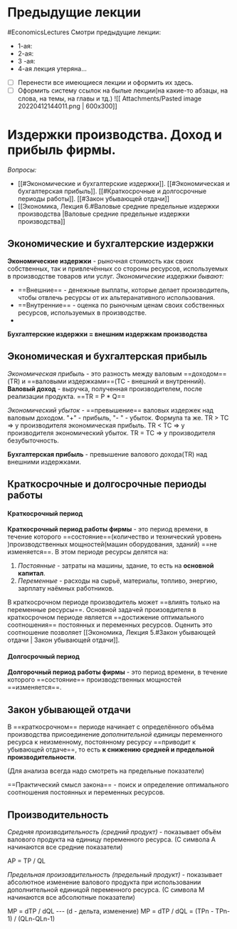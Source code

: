 # Предыдущие лекции 
#EconomicsLectures
Смотри предыдущие лекции:
- 1-ая:
- 2-ая:
- 3 -ая:
- 4-ая лекция утеряна...
- [ ] Перенести все имеющиеся лекции и оформить их здесь.
- [ ] Оформить систему ссылок на былые лекции(на какие-то абзацы, на слова, на темы, на главы и тд.)
![[ Attachments/Pasted image 20220412144011.png | 600x300]]
# Издержки производства. Доход и прибыль фирмы.
*Вопросы:*
- [[#Экономические и бухгалтерские издержки]]. [[#Экономическая и бухгалтерская прибыль]]. [[#Краткосрочные и долгосрочные периоды работы]]. [[#Закон убывающей отдачи]]
- [[Экономика, Лекция 6.#Валовые средние предельные издержки производства |Валовые средние предельные издержки производства]]

## Экономические и бухгалтерские издержки
**Экономические издержки** - рыночная стоимость как своих собственных, так и привлечённых со стороны ресурсов, используемых в производстве товаров или услуг.
*Экономические издержки бывают:*
- ==Внешние== - денежные выплаты, которые делает производитель, чтобы отвлечь ресурсы от их альтеранативного использования.
- ==Внутренние== - оценка по рыночным ценам своих собственных ресурсов, используемых в производстве.  
- 
**Бухгалтерские издержки = внешним издержкам производства**

## Экономическая и бухгалтерская прибыль
*Экономическая прибыль* - это разность между валовым ==доходом==(TR) и ==валовыми издержками==(TC - внешний и внутренний). 
**Валовый доход** - выручка, полученная производителем, после реализации продукта. 
==TR = P * Q==

*Экономический убыток* - ==превышение== валовых издержек над валовым доходом. "+" - прибыль, "- " - убыток. Формула та же.
TR > TC  => у производителя экономическая прибыль.
TR < TC  => у производителя экономический убыток.
TR = TC => у производителя безубыточность.

**Бухгалтерская прибыль** - превышение валового дохода(TR) над внешними издержками.

##  Краткосрочные и долгосрочные периоды работы
#### Краткосрочный период
**Краткосрочный период работы фирмы** - это период времени, в течение которого ==состояние==(количество и технический уровень )производственных мощностей(машин оборудования, зданий) ==не изменяется==. 
В этом периоде ресурсы делятся на:
1) *Постоянные* - затраты на машины, здание, то есть на **основной капитал**.
2) *Переменные* - расходы на сырьё, материалы, топливо, энергию, зарплату наёмных работников.

В краткосрочном периоде производитель может ==влиять только на переменные ресурсы==.
Основной задачей произовдителя в краткосрочном периоде является ==достижение оптимального соотношения== постоянных и переменных ресурсов. Оценить это соотношение позволяет [[Экономика, Лекция 5.#Закон убывающей отдачи | Закон убывающей отдачи]].

#### Долгосрочный период
**Долгорочный период работы фирмы** - это период времени, в течение которого ==состояние== производственных мощностей ==изменяется==.

## Закон убывающей отдачи
В ==краткосрочном== периоде начинает с определённого объёма производства присоединение *дополнительной единицы* переменного ресурса к неизменному, постоянному ресурсу ==приводит к убывающей отдаче==, то есть **к снижению средней и предельной производительности**.

(Для анализа всегда надо смотреть на предельные показатели)

==Практический смысл закона== - поиск и определение оптимального соотношения постоянных и переменных ресурсов. 
## Производительность 
*Средняя производительность (средний продукт)* - показывает объём валового продукта на единицу переменного ресурса.
(С символа A начинаются все средние показатели)

AP = TP / QL

*Предельная произовдительность (предельный продукт)* - показывает абсолютное изменение валового продукта при использовании дополнительной единицой переменного ресурса.
(С символа M начинаются все абсолютные показатели)

MP = dTP / dQL   --- (d - дельта, изменение)
MP = dTP / dQL = (TPn - TPn-1) / (QLn-QLn-1)